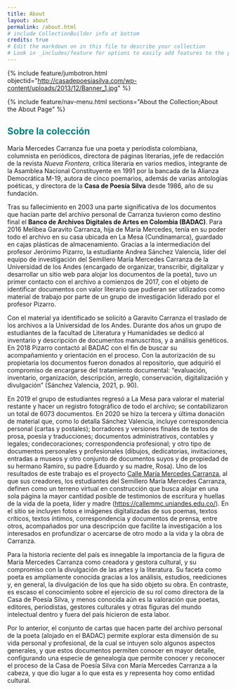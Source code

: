 ```yaml
---
title: About
layout: about
permalink: /about.html
# include CollectionBuilder info at bottom
credits: true
# Edit the markdown on in this file to describe your collection
# Look in _includes/feature for options to easily add features to the page
---
```


{% include feature/jumbotron.html objectid="http://casadepoesiasilva.com/wp-content/uploads/2013/12/Banner_1.jpg" %}

{% include feature/nav-menu.html sections="About the Collection;About the About Page" %}

## <b style='color:Teal;'>Sobre la colección</b>

María Mercedes Carranza fue una poeta y periodista colombiana, columnista en periódicos, directora de páginas literarias, jefe de redacción de la revista <i>Nueva Frontera</i>, crítica literaria en varios medios, integrante de la Asamblea Nacional Constituyente en 1991 por la bancada de la Alianza Democrática M-19, autora de cinco poemarios, además de varias antologías poéticas, y directora de la <b>Casa de Poesía Silva</b> desde 1986, año de su fundación.

Tras su fallecimiento en 2003 una parte significativa de los documentos que hacían parte del archivo personal de Carranza tuvieron como destino final el <b>Banco de Archivos Digitales de Artes en Colombia (BADAC)</b>. Para 2016 Melibea Garavito Carranza, hija de María Mercedes, tenía en su poder todo el archivo en su casa ubicada en La Mesa (Cundinamarca), guardado en cajas plásticas de almacenamiento. Gracias a la intermediación del profesor Jerónimo Pizarro, la estudiante Andrea Sánchez Valencia, líder del equipo de investigación del Semillero María Mercedes Carranza de la Universidad de los Andes (encargado de organizar, transcribir, digitalizar y desarrollar un sitio web para alojar los documentos de la poeta), tuvo un primer contacto con el archivo a comienzos de 2017, con el objeto de identificar documentos con valor literario que pudieran ser utilizados como material de trabajo por parte de un grupo de investigación liderado por el profesor Pizarro. 

Con el material ya identificado se solicitó a Garavito Carranza el traslado de los archivos a la Universidad de los Andes. Durante dos años un grupo de estudiantes de la facultad de Literatura y Humanidades se dedicó al inventario y descripción de documentos manuscritos, y a análisis genéticos. En 2018 Pizarro contactó al BADAC con el fin de buscar su acompañamiento y orientación en el proceso. Con la autorización de su propietaria los documentos fueron donados al repositorio, que adquirió el compromiso de encargarse del tratamiento documental: “evaluación, inventario, organización, descripción, arreglo, conservación, digitalización y divulgación” (Sánchez Valencia, 2021, p. 90). 

En 2019 el grupo de estudiantes regresó a La Mesa para valorar el material restante y hacer un registro fotográfico de todo el archivo; se contabilizaron un total de 6073 documentos. En 2020 se hizo la tercera y última donación de material que, como lo detalla Sánchez Valencia, incluye correspondencia personal (cartas y postales); borradores y versiones finales de textos de prosa, poesía y traducciones; documentos administrativos, contables y legales; condecoraciones; correspondencia profesional; y otro tipo de documentos personales y profesionales (dibujos, dedicatorias, invitaciones, entradas a museos y otro conjunto de documentos suyos y de propiedad de su hermano Ramiro, su padre Eduardo y su madre, Rosa). Uno de los resultados de este trabajo es el proyecto <a href="[https://www.w3schools.com/](https://callemmc.uniandes.edu.co/)">Calle María Mercedes Carranza</a>, al que sus creadores, los estudiantes del Semillero María Mercedes Carranza, definen como un terreno virtual en construcción que busca alojar en una sola página la mayor cantidad posible de testimonios de escritura y huellas de la vida de la poeta, líder y madre (https://callemmc.uniandes.edu.co/). En el sitio se incluyen fotos e imágenes digitalizadas de sus poemas, textos críticos, textos íntimos, correspondencia y documentos de prensa, entre otros, acompañados por una descripción que facilite la investigación a los interesados en profundizar o acercarse de otro modo a la vida y la obra de Carranza.


Para la historia reciente del país es innegable la importancia de la figura de María Mercedes Carranza como creadora y gestora cultural, y su compromiso con la divulgación de las artes y la literatura. Su faceta como poeta es ampliamente conocida gracias a los análisis, estudios, reediciones y, en general, la divulgación de los que ha sido objeto su obra. En contraste, es escaso el conocimiento sobre el ejercicio de su rol como directora de la Casa de Poesía Silva, y menos conocida aún es la valoración que poetas, editores, periodistas, gestores culturales y otras figuras del mundo intelectual dentro y fuera del país hicieron de esta labor.

Por lo anterior, el conjunto de cartas que hacen parte del archivo personal de la poeta (alojado en el BADAC) permite explorar esta dimensión de su vida personal y profesional, de la cual se intuyen solo algunos aspectos generales, y que estos documentos permiten conocer en mayor detalle, configurando una especie de genealogía que permite conocer y reconocer el proceso de la Casa de Poesía Silva con María Mercedes Carranza a la cabeza, y que dio lugar a lo que esta es y representa hoy como entidad cultural.
